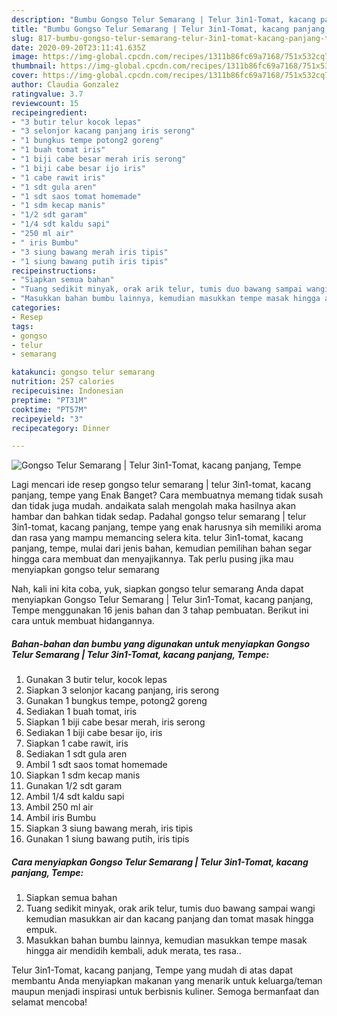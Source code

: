 ```yaml
---
description: "Bumbu Gongso Telur Semarang | Telur 3in1-Tomat, kacang panjang, Tempe | Langkah Membuat Gongso Telur Semarang | Telur 3in1-Tomat, kacang panjang, Tempe Yang Enak dan Simpel"
title: "Bumbu Gongso Telur Semarang | Telur 3in1-Tomat, kacang panjang, Tempe | Langkah Membuat Gongso Telur Semarang | Telur 3in1-Tomat, kacang panjang, Tempe Yang Enak dan Simpel"
slug: 817-bumbu-gongso-telur-semarang-telur-3in1-tomat-kacang-panjang-tempe-langkah-membuat-gongso-telur-semarang-telur-3in1-tomat-kacang-panjang-tempe-yang-enak-dan-simpel
date: 2020-09-20T23:11:41.635Z
image: https://img-global.cpcdn.com/recipes/1311b86fc69a7168/751x532cq70/gongso-telur-semarang-telur-3in1-tomat-kacang-panjang-tempe-foto-resep-utama.jpg
thumbnail: https://img-global.cpcdn.com/recipes/1311b86fc69a7168/751x532cq70/gongso-telur-semarang-telur-3in1-tomat-kacang-panjang-tempe-foto-resep-utama.jpg
cover: https://img-global.cpcdn.com/recipes/1311b86fc69a7168/751x532cq70/gongso-telur-semarang-telur-3in1-tomat-kacang-panjang-tempe-foto-resep-utama.jpg
author: Claudia Gonzalez
ratingvalue: 3.7
reviewcount: 15
recipeingredient:
- "3 butir telur kocok lepas"
- "3 selonjor kacang panjang iris serong"
- "1 bungkus tempe potong2 goreng"
- "1 buah tomat iris"
- "1 biji cabe besar merah iris serong"
- "1 biji cabe besar ijo iris"
- "1 cabe rawit iris"
- "1 sdt gula aren"
- "1 sdt saos tomat homemade"
- "1 sdm kecap manis"
- "1/2 sdt garam"
- "1/4 sdt kaldu sapi"
- "250 ml air"
- " iris Bumbu"
- "3 siung bawang merah iris tipis"
- "1 siung bawang putih iris tipis"
recipeinstructions:
- "Siapkan semua bahan"
- "Tuang sedikit minyak, orak arik telur, tumis duo bawang sampai wangi kemudian masukkan air dan kacang panjang dan tomat masak hingga empuk."
- "Masukkan bahan bumbu lainnya, kemudian masukkan tempe masak hingga air mendidih kembali, aduk merata, tes rasa.."
categories:
- Resep
tags:
- gongso
- telur
- semarang

katakunci: gongso telur semarang 
nutrition: 257 calories
recipecuisine: Indonesian
preptime: "PT31M"
cooktime: "PT57M"
recipeyield: "3"
recipecategory: Dinner

---
```



![Gongso Telur Semarang | Telur 3in1-Tomat, kacang panjang, Tempe](https://img-global.cpcdn.com/recipes/1311b86fc69a7168/751x532cq70/gongso-telur-semarang-telur-3in1-tomat-kacang-panjang-tempe-foto-resep-utama.jpg)

Lagi mencari ide resep gongso telur semarang | telur 3in1-tomat, kacang panjang, tempe yang Enak Banget? Cara membuatnya memang tidak susah dan tidak juga mudah. andaikata salah mengolah maka hasilnya akan hambar dan bahkan tidak sedap. Padahal gongso telur semarang | telur 3in1-tomat, kacang panjang, tempe yang enak harusnya sih memiliki aroma dan rasa yang mampu memancing selera kita.
 telur 3in1-tomat, kacang panjang, tempe, mulai dari jenis bahan, kemudian pemilihan bahan segar hingga cara membuat dan menyajikannya. Tak perlu pusing jika mau menyiapkan gongso telur semarang 

Nah, kali ini kita coba, yuk, siapkan gongso telur semarang  Anda dapat menyiapkan Gongso Telur Semarang | Telur 3in1-Tomat, kacang panjang, Tempe menggunakan 16 jenis bahan dan 3 tahap pembuatan. Berikut ini cara untuk membuat hidangannya.

<!--inarticleads1-->

##### Bahan-bahan dan bumbu yang digunakan untuk menyiapkan Gongso Telur Semarang | Telur 3in1-Tomat, kacang panjang, Tempe:

1. Gunakan 3 butir telur, kocok lepas
1. Siapkan 3 selonjor kacang panjang, iris serong
1. Gunakan 1 bungkus tempe, potong2 goreng
1. Sediakan 1 buah tomat, iris
1. Siapkan 1 biji cabe besar merah, iris serong
1. Sediakan 1 biji cabe besar ijo, iris
1. Siapkan 1 cabe rawit, iris
1. Sediakan 1 sdt gula aren
1. Ambil 1 sdt saos tomat homemade
1. Siapkan 1 sdm kecap manis
1. Gunakan 1/2 sdt garam
1. Ambil 1/4 sdt kaldu sapi
1. Ambil 250 ml air
1. Ambil  iris Bumbu
1. Siapkan 3 siung bawang merah, iris tipis
1. Gunakan 1 siung bawang putih, iris tipis




<!--inarticleads2-->

##### Cara menyiapkan Gongso Telur Semarang | Telur 3in1-Tomat, kacang panjang, Tempe:

1. Siapkan semua bahan
1. Tuang sedikit minyak, orak arik telur, tumis duo bawang sampai wangi kemudian masukkan air dan kacang panjang dan tomat masak hingga empuk.
1. Masukkan bahan bumbu lainnya, kemudian masukkan tempe masak hingga air mendidih kembali, aduk merata, tes rasa..




 Telur 3in1-Tomat, kacang panjang, Tempe yang mudah di atas dapat membantu Anda menyiapkan makanan yang menarik untuk keluarga/teman maupun menjadi inspirasi untuk berbisnis kuliner. Semoga bermanfaat dan selamat mencoba!

